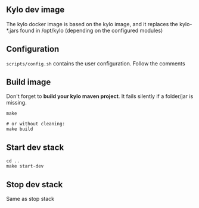 ## Kylo dev image
The kylo docker image is based on the kylo image, and it replaces the kylo-*.jars found in /opt/kylo (depending on the configured modules)

## Configuration

`scripts/config.sh` contains the user configuration. Follow the comments

## Build image

Don't forget to **build your kylo maven project**. It fails silently if a folder/jar is missing.

```
make

# or without cleaning:
make build
```

## Start dev stack

```
cd ..
make start-dev
```

## Stop dev stack
Same as stop stack